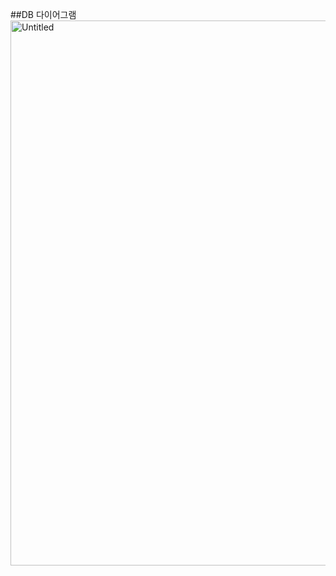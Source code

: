 ##DB 다이어그램
<img width="872" alt="Untitled" src="https://github.com/KNUwarriors/bogopop/assets/98182362/c282c70e-8303-4507-8d90-802983f57a30">


